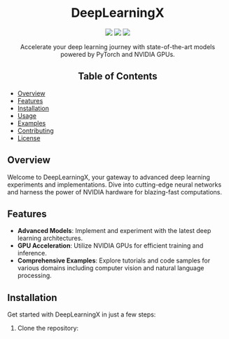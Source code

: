 <!-- Title -->
<h1 align="center">DeepLearningX</h1>

<!-- Badges -->
<p align="center">
  <img src="https://img.shields.io/badge/Made%20with-Python-blue?style=for-the-badge&logo=python">
  <img src="https://img.shields.io/badge/Made%20with-PyTorch-red?style=for-the-badge&logo=pytorch">
  <img src="https://img.shields.io/badge/Made%20by-NVIDIA-76B900?style=for-the-badge&logo=nvidia">
</p>

<!-- Description -->
<p align="center">
  Accelerate your deep learning journey with state-of-the-art models powered by PyTorch and NVIDIA GPUs.
</p>

<!-- Table of Contents -->
<h2 align="center">Table of Contents</h2>

- [Overview](#overview)
- [Features](#features)
- [Installation](#installation)
- [Usage](#usage)
- [Examples](#examples)
- [Contributing](#contributing)
- [License](#license)

<!-- Overview -->
## Overview

Welcome to DeepLearningX, your gateway to advanced deep learning experiments and implementations. Dive into cutting-edge neural networks and harness the power of NVIDIA hardware for blazing-fast computations.

<!-- Features -->
## Features

- **Advanced Models**: Implement and experiment with the latest deep learning architectures.
- **GPU Acceleration**: Utilize NVIDIA GPUs for efficient training and inference.
- **Comprehensive Examples**: Explore tutorials and code samples for various domains including computer vision and natural language processing.

<!-- Installation -->
## Installation

Get started with DeepLearningX in just a few steps:

1. Clone the repository:
   ```bash
   
